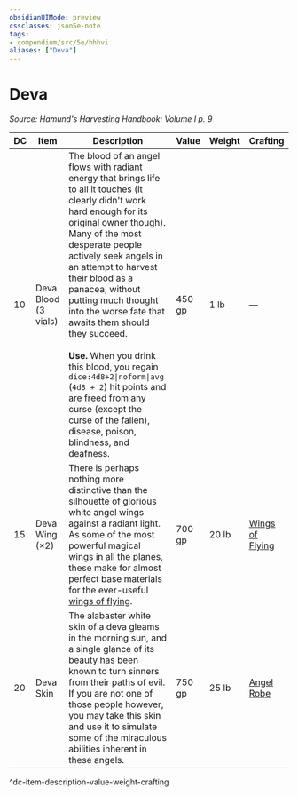 ```yaml
---
obsidianUIMode: preview
cssclasses: json5e-note
tags:
- compendium/src/5e/hhhvi
aliases: ["Deva"]
---
```

# Deva
*Source: Hamund's Harvesting Handbook: Volume I p. 9* 

| DC | Item | Description | Value | Weight | Crafting |
|----|------|-------------|-------|--------|----------|
| 10 | Deva Blood (3 vials) | The blood of an angel flows with radiant energy that brings life to all it touches (it clearly didn't work hard enough for its original owner though). Many of the most desperate people actively seek angels in an attempt to harvest their blood as a panacea, without putting much thought into the worse fate that awaits them should they succeed.<br /><br />**Use.** When you drink this blood, you regain `dice:4d8+2\|noform\|avg` (`4d8 + 2`) hit points and are freed from any curse (except the curse of the fallen), disease, poison, blindness, and deafness. | 450 gp | 1 lb | — |
| 15 | Deva Wing (×2) | There is perhaps nothing more distinctive than the silhouette of glorious white angel wings against a radiant light. As some of the most powerful magical wings in all the planes, these make for almost perfect base materials for the ever-useful [wings of flying](compendium/items/wings-of-flying.md). | 700 gp | 20 lb | [Wings of Flying](compendium/items/wings-of-flying.md) |
| 20 | Deva Skin | The alabaster white skin of a deva gleams in the morning sun, and a single glance of its beauty has been known to turn sinners from their paths of evil. If you are not one of those people however, you may take this skin and use it to simulate some of the miraculous abilities inherent in these angels. | 750 gp | 25 lb | [Angel Robe](compendium/items/angel-robe-hhhvi.md) |
^dc-item-description-value-weight-crafting